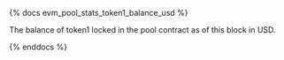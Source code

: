 {% docs evm_pool_stats_token1_balance_usd %}

The balance of token1 locked in the pool contract as of this block in USD.

{% enddocs %}
